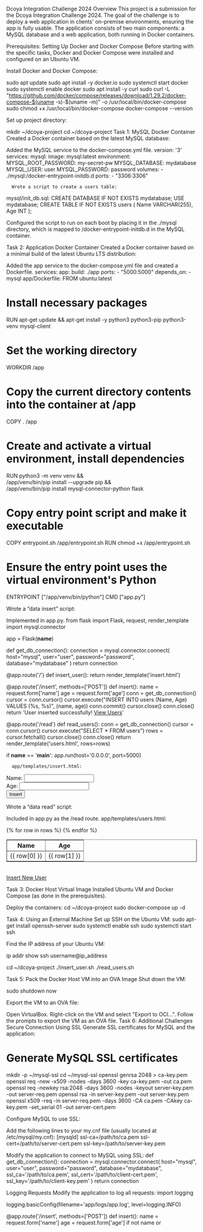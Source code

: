 Dcoya Integration Challenge 2024
Overview
This project is a submission for the Dcoya Integration Challenge 2024. The goal of the challenge is to deploy a web application in clients' on-premise environments, ensuring the app is fully usable. The application consists of two main components: a MySQL database and a web application, both running in Docker containers.

Prerequisites: Setting Up Docker and Docker Compose
Before starting with the specific tasks, Docker and Docker Compose were installed and configured on an Ubuntu VM.

Install Docker and Docker Compose:

sudo apt update
sudo apt install -y docker.io
sudo systemctl start docker
sudo systemctl enable docker
sudo apt install -y curl
sudo curl -L "https://github.com/docker/compose/releases/download/1.29.2/docker-compose-$(uname -s)-$(uname -m)" -o /usr/local/bin/docker-compose
sudo chmod +x /usr/local/bin/docker-compose
docker-compose --version

Set up project directory:

mkdir ~/dcoya-project
cd ~/dcoya-project
Task 1: MySQL Docker Container
Created a Docker container based on the latest MySQL database:

Added the MySQL service to the docker-compose.yml file.
version: '3'
services:
  mysql:
    image: mysql:latest
    environment:
      MYSQL_ROOT_PASSWORD: my-secret-pw
      MYSQL_DATABASE: mydatabase
      MYSQL_USER: user
      MYSQL_PASSWORD: password
    volumes:
      - ./mysql:/docker-entrypoint-initdb.d
    ports:
      - "3306:3306"

      Wrote a script to create a users table:

mysql/init_db.sql:
CREATE DATABASE IF NOT EXISTS mydatabase;
USE mydatabase;
CREATE TABLE IF NOT EXISTS users (
  Name VARCHAR(255),
  Age INT
);

Configured the script to run on each boot by placing it in the ./mysql directory, which is mapped to /docker-entrypoint-initdb.d in the MySQL container.

Task 2: Application Docker Container
Created a Docker container based on a minimal build of the latest Ubuntu LTS distribution:

Added the app service to the docker-compose.yml file and created a Dockerfile.
services:
  app:
    build: ./app
    ports:
      - "5000:5000"
    depends_on:
      - mysql
app/Dockerfile:
FROM ubuntu:latest

# Install necessary packages
RUN apt-get update && apt-get install -y python3 python3-pip python3-venv mysql-client

# Set the working directory
WORKDIR /app

# Copy the current directory contents into the container at /app
COPY . /app

# Create and activate a virtual environment, install dependencies
RUN python3 -m venv venv && \
    /app/venv/bin/pip install --upgrade pip && \
    /app/venv/bin/pip install mysql-connector-python flask

# Copy entry point script and make it executable
COPY entrypoint.sh /app/entrypoint.sh
RUN chmod +x /app/entrypoint.sh

# Ensure the entry point uses the virtual environment's Python
ENTRYPOINT ["/app/venv/bin/python"]
CMD ["app.py"]

Wrote a “data insert” script:

Implemented in app.py.
from flask import Flask, request, render_template
import mysql.connector

app = Flask(__name__)

def get_db_connection():
    connection = mysql.connector.connect(
        host="mysql",
        user="user",
        password="password",
        database="mydatabase"
    )
    return connection

@app.route('/')
def insert_user():
    return render_template('insert.html')

@app.route('/insert', methods=['POST'])
def insert():
    name = request.form['name']
    age = request.form['age']
    conn = get_db_connection()
    cursor = conn.cursor()
    cursor.execute("INSERT INTO users (Name, Age) VALUES (%s, %s)", (name, age))
    conn.commit()
    cursor.close()
    conn.close()
    return 'User inserted successfully! <a href="/read">View Users</a>'

@app.route('/read')
def read_users():
    conn = get_db_connection()
    cursor = conn.cursor()
    cursor.execute("SELECT * FROM users")
    rows = cursor.fetchall()
    cursor.close()
    conn.close()
    return render_template('users.html', rows=rows)

if __name__ == '__main__':
    app.run(host='0.0.0.0', port=5000)

      app/templates/insert.html:
<!-- insert.html -->
<form action="/insert" method="post">
    Name: <input type="text" name="name"><br>
    Age: <input type="text" name="age"><br>
    <input type="submit" value="Insert">
</form>

Wrote a “data read” script:

Included in app.py as the /read route.
app/templates/users.html:
<!-- users.html -->
<table border="1">
    <tr>
        <th>Name</th>
        <th>Age</th>
    </tr>
    {% for row in rows %}
    <tr>
        <td>{{ row[0] }}</td>
        <td>{{ row[1] }}</td>
    </tr>
    {% endfor %}
</table>
<br>
<a href="/">Insert New User</a>

Task 3: Docker Host Virtual Image
Installed Ubuntu VM and Docker Compose (as done in the prerequisites).

Deploy the containers:
cd ~/dcoya-project
sudo docker-compose up -d

Task 4: Using an External Machine
Set up SSH on the Ubuntu VM:
sudo apt-get install openssh-server
sudo systemctl enable ssh
sudo systemctl start ssh

Find the IP address of your Ubuntu VM:

ip addr show
ssh username@ip_address


cd ~/dcoya-project
./insert_user.sh
./read_users.sh

Task 5: Pack the Docker Host VM into an OVA Image
Shut down the VM:

sudo shutdown now


Export the VM to an OVA file:

Open VirtualBox.
Right-click on the VM and select "Export to OCI...".
Follow the prompts to export the VM as an OVA file.
Task 6: Additional Challenges
Secure Connection Using SSL
Generate SSL certificates for MySQL and the application:

# Generate MySQL SSL certificates
mkdir -p ~/mysql-ssl
cd ~/mysql-ssl
openssl genrsa 2048 > ca-key.pem
openssl req -new -x509 -nodes -days 3600 -key ca-key.pem -out ca.pem
openssl req -newkey rsa:2048 -days 3600 -nodes -keyout server-key.pem -out server-req.pem
openssl rsa -in server-key.pem -out server-key.pem
openssl x509 -req -in server-req.pem -days 3600 -CA ca.pem -CAkey ca-key.pem -set_serial 01 -out server-cert.pem

Configure MySQL to use SSL:

Add the following lines to your my.cnf file (usually located at /etc/mysql/my.cnf):
[mysqld]
ssl-ca=/path/to/ca.pem
ssl-cert=/path/to/server-cert.pem
ssl-key=/path/to/server-key.pem

Modify the application to connect to MySQL using SSL:
def get_db_connection():
    connection = mysql.connector.connect(
        host="mysql",
        user="user",
        password="password",
        database="mydatabase",
        ssl_ca='/path/to/ca.pem',
        ssl_cert='/path/to/client-cert.pem',
        ssl_key='/path/to/client-key.pem'
    )
    return connection


Logging Requests
Modify the application to log all requests:
import logging

logging.basicConfig(filename='app/logs/app.log', level=logging.INFO)

@app.route('/insert', methods=['POST'])
def insert():
    name = request.form['name']
    age = request.form['age']
    if not name or





